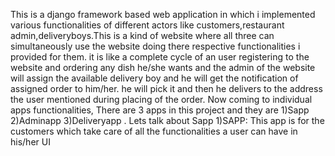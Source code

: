 This is a django framework based web application in which i implemented various functionalities of different actors like customers,restaurant admin,deliveryboys.This is a kind of website where all three can simultaneously use the website doing there respective functionalities i provided for them. it is like a complete cycle of an user registering to the website and ordering any dish he/she wants and the admin of the website will assign the available delivery boy and he will get the notification of assigned order to him/her. he will pick it and then he delivers to the address the user mentioned during placing of the order.
Now coming to individual apps functionalities, There are 3 apps in this project and they are 1)Sapp 2)Adminapp 3)Deliveryapp . Lets talk about Sapp
1)SAPP:
      This app is for the customers which take care of all the functionalities a user can have in his/her UI 

